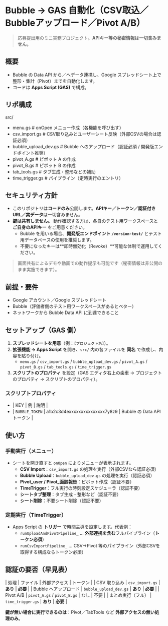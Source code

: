 # Bubble → GAS 自動化（CSV取込／Bubbleアップロード／Pivot A/B）
> 応募提出用のミニ実務プロジェクト。**APIキー等の秘密情報は一切含みません。**

## 概要
- Bubble の Data API から／へデータ連携し、Google スプレッドシート上で整形・集計（Pivot）までを自動化します。
- コードは **Apps Script (GAS)** で構成。

## リポ構成
src/
- menu.gs # onOpen メニュー作成（各機能を呼び出す）
- csv_import.gs # CSV取り込みとユーザーシート反映（外部CSVの場合は認証必須）
- bubble_upload_dev.gs # Bubble へのアップロード（認証必須 / 開発版エンドポイント推奨）
- pivot_A.gs # ピボット A の作成
- pivot_B.gs # ピボット B の作成
- tab_tools.gs # タブ生成・整形などの補助
- time_trigger.gs # パイプライン（定時実行のエントリ）
  
## セキュリティ方針
- このリポジトリは**コードのみ**公開します。**APIキー／トークン／認証付きURL／実データ**は一切含みません。
- **鍵は共有しません。** 動作確認する方は、各自のテスト用ワークスペースと **ご自身のAPIキー** をご用意ください。  
  - Bubble を用いる場合、**開発版エンドポイント `/version-test/`** とテスト用データベースの使用を推奨します。
  - 不要になったキーは**即時無効化（Revoke）**可能な体制で運用してください。

> 画面共有によるデモや動画での動作提示も可能です（秘密情報は非公開のまま実施できます）。

## 前提・要件
- Google アカウント／Google スプレッドシート
- Bubble（評価者側のテスト用ワークスペースがあるとベター）
- ネットワークから Bubble Data API に到達できること

## セットアップ（GAS 側）
1. **スプレッドシートを用意**（例：`【プロジェクト名】`）。  
2. **拡張機能 → Apps Script** を開き、`src/` 内の各ファイルを **同名** で作成し、内容を貼り付け。  
   - `menu.gs` / `csv_import.gs` / `bubble_upload_dev.gs` / `pivot_A.gs` / `pivot_B.gs` / `tab_tools.gs` / `time_trigger.gs`
3. **スクリプトのプロパティ** を設定（GAS エディタ右上の歯車 → プロジェクトのプロパティ → スクリプトのプロパティ）。

### スクリプトプロパティ
- | KEY | 例 | 説明 |
- | `BUBBLE_TOKEN` | a1b2c3d4exxxxxxxxxxxxxxx7y8z9 | Bubble の Data API トークン |

## 使い方
### 手動実行（メニュー）
- シートを開き直すと `onOpen` によりメニューが表示されます。  
  - **CSV Import**：`csv_import.gs` の処理を実行（外部CSVなら認証必須）  
  - **Bubble Upload**：`bubble_upload_dev.gs` の処理を実行（認証必須）  
  - **Pivot_user / Pivot_面談報告**：ピボット作成（認証不要）
  - **TimeTrigger**：フル実行の時刻設定スケジューラ（認証不要）  
  - **シートタブ整理**：タブ生成・整形など（認証不要）
  - **シート削除**：不要シート削除（認証不要）

### 定期実行（TimeTrigger）
- Apps Script の **トリガー** で時間主導を設定します。代表例：  
  - `runUploadAndPivotPipeline_` … **外部連携を含む**フルパイプライン（**トークン必須**）  
  - `runCsvImportPipeline_` … CSV→Pivot 等のパイプライン（外部CSVを取得する構成ならトークン必須）

## 認証の要否（早見表）
| 処理 | ファイル | 外部アクセス | トークン |
| CSV 取り込み | `csv_import.gs` | **あり** | **必要** |
| Bubble へアップロード | `bubble_upload_dev.gs` | **あり** | **必要** |
| Pivot A/B | `pivot_A.gs` / `pivot_B.gs` | なし | 不要 |
| まとめ実行（フル） | `time_trigger.gs` | **あり** | **必要** |

 **鍵が無い場合に実行できるのは**：Pivot／TabTools など **外部アクセスの無い処理のみ**。
